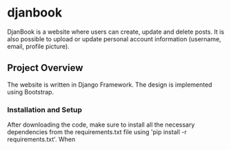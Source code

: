 # djanbook
DjanBook is a website where users can create, update and delete posts. It is also possible to upload or update personal account information (username, email, profile picture).
## Project Overview
The website is written in Django Framework. The design is implemented using Bootstrap. 
### Installation and Setup
After downloading the code, make sure to install all the necessary dependencies from the requirements.txt file using 'pip install -r requirements.txt'. When 
